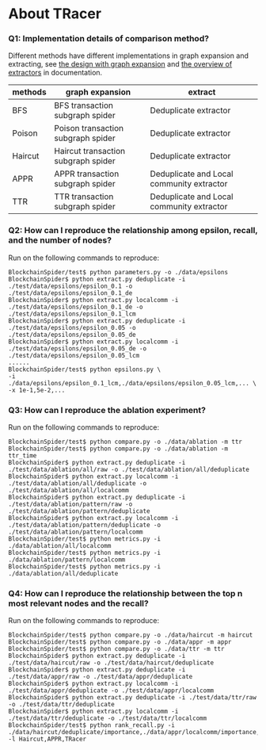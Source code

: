 # About TRacer

### Q1: Implementation details of comparison method?

Different methods have different implementations in graph expansion and extracting, see [the design with graph expansion](https://870167019.gitbook.io/blockchainspider/subgraph-spiders/overview) and [the overview of extractors](https://870167019.gitbook.io/blockchainspider/extractors/overview) in documentation.

| methods | graph expansion                     | extract                                   |
| ------- | ----------------------------------- | ----------------------------------------- |
| BFS     | BFS transaction subgraph spider     | Deduplicate extractor                     |
| Poison  | Poison transaction subgraph spider  | Deduplicate extractor                     |
| Haircut | Haircut transaction subgraph spider | Deduplicate extractor                     |
| APPR    | APPR transaction subgraph spider    | Deduplicate and Local community extractor |
| TTR     | TTR transaction subgraph spider     | Deduplicate and Local community extractor |

### Q2: How can I reproduce the relationship among epsilon, recall, and the number of nodes?

Run on the following commands to reproduce:

```shell
BlockchainSpider/test$ python parameters.py -o ./data/epsilons
BlockchainSpider$ python extract.py deduplicate -i ./test/data/epsilons/epsilon_0.1 -o ./test/data/epsilons/epsilon_0.1_de
BlockchainSpider$ python extract.py localcomm -i ./test/data/epsilons/epsilon_0.1_de -o ./test/data/epsilons/epsilon_0.1_lcm
BlockchainSpider$ python extract.py deduplicate -i ./test/data/epsilons/epsilon_0.05 -o ./test/data/epsilons/epsilon_0.05_de
BlockchainSpider$ python extract.py localcomm -i ./test/data/epsilons/epsilon_0.05_de -o ./test/data/epsilons/epsilon_0.05_lcm
......
BlockchainSpider/test$ python epsilons.py \
-i ./data/epsilons/epsilon_0.1_lcm,./data/epsilons/epsilon_0.05_lcm,... \
-x 1e-1,5e-2,...
```



### Q3: How can I reproduce the ablation experiment?

Run on the following commands to reproduce:

```shell
BlockchainSpider/test$ python compare.py -o ./data/ablation -m ttr
BlockchainSpider/test$ python compare.py -o ./data/ablation -m ttr_time
BlockchainSpider$ python extract.py deduplicate -i ./test/data/ablation/all/raw -o ./test/data/ablation/all/deduplicate
BlockchainSpider$ python extract.py localcomm -i ./test/data/ablation/all/deduplicate -o ./test/data/ablation/all/localcomm
BlockchainSpider$ python extract.py deduplicate -i ./test/data/ablation/pattern/raw -o ./test/data/ablation/pattern/deduplicate
BlockchainSpider$ python extract.py localcomm -i ./test/data/ablation/pattern/deduplicate -o ./test/data/ablation/pattern/localcomm
BlockchainSpider/test$ python metrics.py -i ./data/ablation/all/localcomm
BlockchainSpider/test$ python metrics.py -i ./data/ablation/pattern/localcomm
BlockchainSpider/test$ python metrics.py -i ./data/ablation/all/deduplicate
```



### Q4: How can I reproduce the relationship between the top n most relevant nodes and the recall?

Run on the following commands to reproduce:

```shell
BlockchainSpider/test$ python compare.py -o ./data/haircut -m haircut
BlockchainSpider/test$ python compare.py -o ./data/appr -m appr
BlockchainSpider/test$ python compare.py -o ./data/ttr -m ttr
BlockchainSpider$ python extract.py deduplicate -i ./test/data/haircut/raw -o ./test/data/haircut/deduplicate
BlockchainSpider$ python extract.py deduplicate -i ./test/data/appr/raw -o ./test/data/appr/deduplicate
BlockchainSpider$ python extract.py localcomm -i ./test/data/appr/deduplicate -o ./test/data/appr/localcomm
BlockchainSpider$ python extract.py deduplicate -i ./test/data/ttr/raw -o ./test/data/ttr/deduplicate
BlockchainSpider$ python extract.py localcomm -i ./test/data/ttr/deduplicate -o ./test/data/ttr/localcomm
BlockchainSpider/test$ python rank_recall.py -i ./data/haircut/deduplicate/importance,./data/appr/localcomm/importance,./data/ttr/localcomm/importance -l Haircut,APPR,TRacer
```

